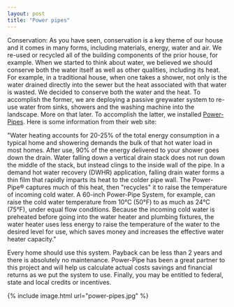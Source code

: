 ```yaml
---
layout: post
title: "Power pipes"
---
```


Conservation: As you have seen, conservation is a key theme of our house and it comes in many forms, including materials, energy, water and air. We re-used or recycled all of the building components of the prior house, for example. When we started to think about water, we believed we should conserve both the water itself as well as other qualities, including its heat. For example, in a traditional house, when one takes a shower, not only is the water drained directly into the sewer but the heat associated with that water is wasted. We decided to conserve both the water and the heat. To accomplish the former, we are deploying a passive greywater system to re-use water from sinks, showers and the washing machine into the landscape. More on that later. To accomplish the latter, we installed [Power-Pipes](http://www.renewability.com/power_pipe/index.html). Here is some information from their web site:

"Water heating accounts for 20-25% of the total energy consumption in a typical home and showering demands the bulk of that hot water load in most homes. After use, 90% of the energy delivered to your shower goes down the drain. Water falling down a vertical drain stack does not run down the middle of the stack, but instead clings to the inside wall of the pipe. In a demand hot water recovery (DWHR) application, falling drain water forms a thin film that rapidly imparts its heat to the colder pipe wall. The Power-Pipe® captures much of this heat, then "recycles" it to raise the temperature of incoming cold water. A 60-inch Power-Pipe System, for example, can raise the cold water temperature from 10°C (50°F) to as much as 24°C (75°F), under equal flow conditions. Because the incoming cold water is preheated before going into the water heater and plumbing fixtures, the water heater uses less energy to raise the temperature of the water to the desired level for use, which saves money and increases the effective water heater capacity."

Every home should use this system. Payback can be less than 2 years and there is absolutely no maintenance. Power-Pipe has been a great partner to this project and will help us calculate actual costs savings and financial returns as we put the system to use. Finally, you may be entitled to federal, state and local credits or incentives.

{% include image.html url="power-pipes.jpg" %}